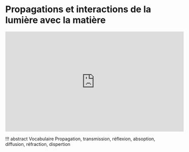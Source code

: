 # Propagations et interactions de la lumière avec la matière

<iframe title="Propagation de la lumière - Déter" src="https://video.lycee-experimental.org/videos/embed/80e8cb1b-680e-4b03-866c-9f688f08e191" allowfullscreen="" sandbox="allow-same-origin allow-scripts allow-popups" width="560" height="315" frameborder="0"></iframe>


!!! abstract Vocabulaire
    Propagation, transmission, réflexion, absoption, diffusion, réfraction, dispertion
